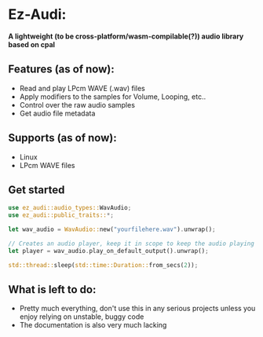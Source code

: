 # Ez-Audi:
**A lightweight (to be cross-platform/wasm-compilable(?)) audio library based on cpal**

## Features (as of now):
* Read and play LPcm WAVE (.wav) files
* Apply modifiers to the samples for Volume, Looping, etc..
* Control over the raw audio samples
* Get audio file metadata

## Supports (as of now):
* Linux
* LPcm WAVE files

## Get started
```rust
use ez_audi::audio_types::WavAudio;
use ez_audi::public_traits::*;

let wav_audio = WavAudio::new("yourfilehere.wav").unwrap();

// Creates an audio player, keep it in scope to keep the audio playing
let player = wav_audio.play_on_default_output().unwrap();

std::thread::sleep(std::time::Duration::from_secs(2));
```

## What is left to do:
* Pretty much everything, don't use this in any serious projects unless you enjoy relying on unstable, buggy code
* The documentation is also very much lacking